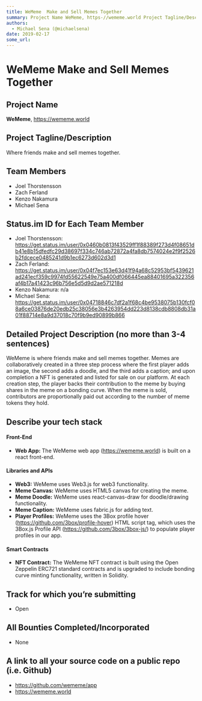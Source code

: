 ```yaml
---
title: WeMeme  Make and Sell Memes Together
summary: Project Name WeMeme, https-//wememe.world Project Tagline/Description Where friends make and sell memes together. Team Members Joel Thorstensson Zach Ferland Kenzo Nakamura Michael Sena Status.im ID for Each Team Member Joel Thorstensson- https-//get.status.im/user/0x0460b0813f43529ff1f88389f273d4f08651db41e8b15dfedfc29d38697f334c746ab72872a4fa8db7574024e2f9f2526b2fdcece0485241d9b1ec6273d602d3d1 Zach Ferland- https-//get.status.im/user/0x04f7ec153e63d41f94a68c52953bf5439621ad241ecf359c9974fd5562
authors:
  - Michael Sena (@michaelsena)
date: 2019-02-17
some_url: 
---
```


# WeMeme  Make and Sell Memes Together


## Project Name
**WeMeme**, https://wememe.world

## Project Tagline/Description
Where friends make and sell memes together.

## Team Members
* Joel Thorstensson
* Zach Ferland
* Kenzo Nakamura
* Michael Sena

## Status.im ID for Each Team Member
* Joel Thorstensson: https://get.status.im/user/0x0460b0813f43529ff1f88389f273d4f08651db41e8b15dfedfc29d38697f334c746ab72872a4fa8db7574024e2f9f2526b2fdcece0485241d9b1ec6273d602d3d1
* Zach Ferland: https://get.status.im/user/0x04f7ec153e63d41f94a68c52953bf5439621ad241ecf359c9974fd55622549e75a400df066445ea88401695a322356af4b17a41423c96b756e5d5d9d2ae571218d
* Kenzo Nakamura: n/a
* Michael Sena: https://get.status.im/user/0x04718846c7df2a1f68c4be9538075b130fcf08a6ce03876de20edb25c38056e3b4263954dd223d8138cdb8808db31a01f88714e8a9d37018c70f9b9ed90899b866

## Detailed Project Description (no more than 3-4 sentences)
WeMeme is where friends make and sell memes together. Memes are collaboratively created in a three step process where the first player adds an image, the second adds a doodle, and the third adds a caption; and upon completion a NFT is generated and listed for sale on our platform. At each creation step, the player backs their contribution to the meme by buying shares in the meme on a bonding curve. When the meme is sold, contributors are proportionally paid out according to the number of meme tokens they hold.

## Describe your tech stack
#### Front-End
* **Web App:** The WeMeme web app (https://wememe.world) is built on a react front-end.

#### Libraries and APIs
* **Web3:** WeMeme uses Web3.js for web3 functionality.
* **Meme Canvas:** WeMeme uses HTML5 canvas for creating the meme.
* **Meme Doodle:** WeMeme uses react-canvas-draw for doodle/drawing functionality.
* **Meme Caption:** WeMeme uses fabric.js for adding text.
* **Player Profiles:** WeMeme uses the 3Box profile hover (https://github.com/3box/profile-hover) HTML script tag, which uses the 3Box.js Profile API (https://github.com/3box/3box-js/) to populate player profiles in our app.

#### Smart Contracts
* **NFT Contract:** The WeMeme NFT contract is built using the Open Zeppelin ERC721 standard contracts and is upgraded to include bonding curve minting functionality, written in Solidity.

## Track for which you’re submitting
* Open

## All Bounties Completed/Incorporated
* None

## A link to all your source code on a public repo (i.e. Github)
* https://github.com/wememe/app
* https://wememe.world





